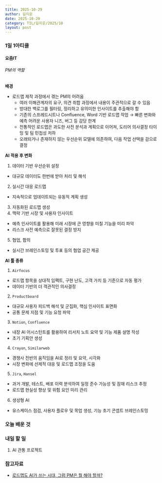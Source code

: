 ```yaml
---
title: 2025-10-29
author: 길지운
date: 2025-10-29
category: TIL/길지운/2025/10
layout: post
---
```


### 1일 1아티클
#### 요즘IT
###### PM의 역할
**배경**
- 로드맵 제작 과정에서 겪는 PM의 어려움
  - 여러 이해관계자의 요구, 의견 취합 과정에서 내용이 주관적으로 갈 수 있음
  - 방대한 백로그를 필터링, 정리하고 유의미한 인사이트를 추출해야 함
  - 기존의 스프레드시트나 Confluence, Word 기반 로드맵 작업 → 빠른 변화와 예측 어려운 사용자 니즈, 버그 등 감당 한계
  - 전통적인 로드맵은 과도한 사전 분석과 계획으로 이어져, 도리어 의사결정 타이밍 및 팀 민첩성 저하
  - 오래되거나 존재하지 않는 우선순위 모델에 의존하여, 다음 작업 선택을 감으로 결정
  
**AI 적용 후 변화**
1. 데이터 기반 우선순위 설정
  - 대규모 데이터도 한번에 받아 처리 및 해석
2. 실시간 대응 로드맵
  - 지속적으로 업데이트되는 유동적 계획 생성
3. 자동화된 로드맵 생성
4. 맥락 기반 시장 및 사용자 인사이트
  - 예측 인사이트를 활용해 미래 시장에 큰 영향을 미칠 기능을 미리 파악
  - 리스크 사전 예측으로 잘못된 결정 방지
5. 협업, 합의
  - 실시간 브레인스토밍 및 투표 등의 협업 공간 제공
  
**AI 툴 종류**
1. `Airfocus`
  - 로드맵 항목을 상대적 임팩트, 구현 난도, 고객 가치 등 기준으로 자동 평가
  - 데이터 기반의 더 객관적인 의사결정
2. `Productboard`
  - 대규모 사용자 피드백 해석 및 군집화, 핵심 인사이트 표면화
  - 공통 문제 지점 및 기능 요청 파악
3. `Notion`, `Confluence`
  - 내장 AI 어시스턴트를 활용하여 리서치 노트 요약 및 기능 제품 설명 작성
  - 초기 기획안 생성
4. `Crayon`, `Similarweb`
  - 경쟁사 전반의 움직임을 AI로 정리 및 요약, 시각화
  - 시장 변화에 선제적 대응 및 로드맵 조정을 도움
5. `Jira`, `Hansel`
  - 과거 개발, 테스트, 배포 이력 분석하여 일정 준수 가능성 및 잠재 리스크 추정
  - 로드맵 현실성 향상 및 위험 요인 미리 관리
6. 생성형 AI
  - 유스케이스 점검, 사용자 플로우 및 목업 생성, 기능 초기 콘셉트 브레인스토밍
  
### 오늘 배운 것
  
### 내일 할 일
1. AI 관통 프로젝트
  
### 참고자료
- [로드맵도 AI가 쓰는 시대, 그럼 PM은 뭘 해야 할까?](https://yozm.wishket.com/magazine/detail/3415/)